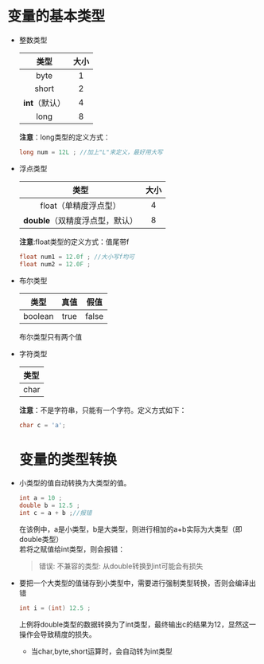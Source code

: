 # 变量的基本类型

* 整数类型

  | 类型 | 大小 |
  | :---: | :---: |
  | byte | 1 |
  | short | 2 |
  | **int**（默认） | 4 |
  | long | 8 |

  **注意**：long类型的定义方式：

  ```java
  long num = 12L ; //加上"L"来定义，最好用大写
  ```

* 浮点类型

  | 类型 | 大小 |
  | :---: | :---: |
  | float（单精度浮点型） | 4 |
  | **double**（双精度浮点型，默认） | 8 |

  **注意**:float类型的定义方式：值尾带f

  ```java
  float num1 = 12.0f ; //大小写f均可
  float num2 = 12.0F ;
  ```

* 布尔类型

  | 类型 | 真值 | 假值 |
  | :---: | :---: | :---: |
  | boolean | true | false |

  布尔类型只有两个值

* 字符类型

  | 类型 |
  | :--- |
  | char |

  **注意**：不是字符串，只能有一个字符。定义方式如下：

  ```java
  char c = 'a';
  ```

  # 变量的类型转换

* 小类型的值自动转换为大类型的值。

  ```java
  int a = 10 ;
  double b = 12.5 ; 
  int c = a + b ;//报错
  ```

  在该例中，a是小类型，b是大类型，则进行相加的a+b实际为大类型（即double类型）  
  若将之赋值给int类型，则会报错：

  > 错误: 不兼容的类型: 从double转换到int可能会有损失



* 要把一个大类型的值储存到小类型中，需要进行强制类型转换，否则会编译出错

  ```java
  int i = (int) 12.5 ;
  ```

  上例将double类型的数据转换为了int类型，最终输出c的结果为12，显然这一操作会导致精度的损失。
  
  

  * 当char,byte,short运算时，会自动转为int类型  



